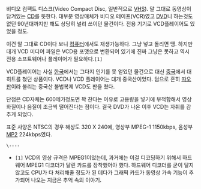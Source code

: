 비디오 컴팩트 디스크(Video Compact Disc, 일반적으로 [VHS](VHS.md)). 말 그대로 동영상이 담겨있는
[CD](CD.md)를 뜻한다. 대부분 영상매체가 비디오 테이프(VCR)였고 [DVD](DVD.md)니 하는것도 없던
90년대까지만 해도 상당히 널리 쓰이던 물건이다. 전용 기기로 VCD플레이어도 있었을 정도.

이건 말 그대로 CD이다 보니 [컴퓨터](%EC%BB%B4%ED%93%A8%ED%84%B0.md)에서도 재생가능하다. 그냥 넣고 돌리면
땡. 하지만 대개 VCD 미디어 파일은 VCD용 포맷으로 변환되어 있기에 진짜 그냥은 못하고 역시 전용 소프트웨어나 플레이어가
필요하다.`[1]`

VCD플레이어는 사실 [한국](%ED%95%9C%EA%B5%AD.md)에서는 그다지 인기를 못 얻었던 물건으로 대신
[중국](%EC%A4%91%EA%B5%AD.md)에서 대히트를 쳤던 상품이다. VCD나 VCD 플레이어는 대개 중국산이었다. 덤으로
흔히 [따오판](%EB%94%B0%EC%98%A4%ED%8C%90.md)이라 불리는 중국산 불법복제 VCD도 판을 쳤다.

단점은 CD자체는 600메가정도면 꽉 찬다는 이유로 고용량을 넣기에 부적합해서 영상 화질이나 음질이 조금씩 떨어진다는 점이다. 결국 DVD가
나온 이후 VCD는 자취를 감추게 되었다.

표준 사양은 NTSC의 경우 해상도 320 X 240에, 영상부 MPEG-1 1150kbps, 음성부 [MP2](MP2.md)
224kbps였다.

`\----`

  * `[1]` VCD의 영상 규격은 MPEG1이었는데, 과거에는 이걸 디코딩하기 위해서 하드웨어 MPEG1 디코더가 달린 카드를 장착했어야 했다. 하드웨어 디코더를 굳이 달지 않고도 CPU가 다 처리해줄 정도가 된 데다가 그래픽 카드가 동영상 가속 기능이 추가되어 나오는 지금은 추억 속의 이야기.

